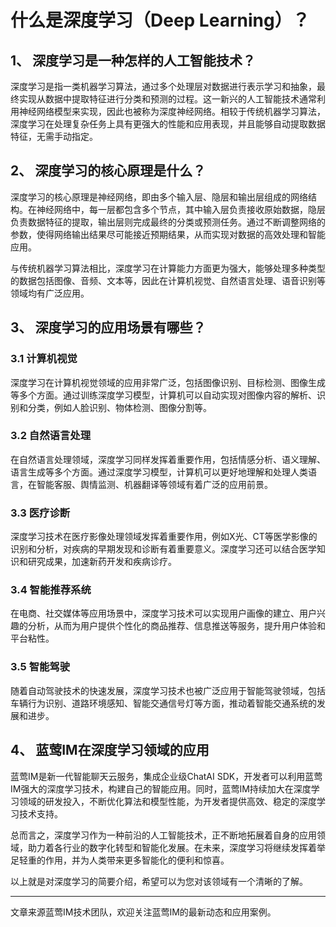 # 什么是深度学习（Deep Learning）？

## 1、 深度学习是一种怎样的人工智能技术？

深度学习是指一类机器学习算法，通过多个处理层对数据进行表示学习和抽象，最终实现从数据中提取特征进行分类和预测的过程。这一新兴的人工智能技术通常利用神经网络模型来实现，因此也被称为深度神经网络。相较于传统机器学习算法，深度学习在处理复杂任务上具有更强大的性能和应用表现，并且能够自动提取数据特征，无需手动指定。

## 2、 深度学习的核心原理是什么？

深度学习的核心原理是神经网络，即由多个输入层、隐层和输出层组成的网络结构。在神经网络中，每一层都包含多个节点，其中输入层负责接收原始数据，隐层负责数据特征的提取，输出层则完成最终的分类或预测任务。通过不断调整网络的参数，使得网络输出结果尽可能接近预期结果，从而实现对数据的高效处理和智能应用。

与传统机器学习算法相比，深度学习在计算能力方面更为强大，能够处理多种类型的数据包括图像、音频、文本等，因此在计算机视觉、自然语言处理、语音识别等领域均有广泛应用。

## 3、 深度学习的应用场景有哪些？

### 3.1 计算机视觉

深度学习在计算机视觉领域的应用非常广泛，包括图像识别、目标检测、图像生成等多个方面。通过训练深度学习模型，计算机可以自动实现对图像内容的解析、识别和分类，例如人脸识别、物体检测、图像分割等。

### 3.2 自然语言处理

在自然语言处理领域，深度学习同样发挥着重要作用，包括情感分析、语义理解、语言生成等多个方面。通过深度学习模型，计算机可以更好地理解和处理人类语言，在智能客服、舆情监测、机器翻译等领域有着广泛的应用前景。

### 3.3 医疗诊断

深度学习技术在医疗影像处理领域发挥着重要作用，例如X光、CT等医学影像的识别和分析，对疾病的早期发现和诊断有着重要意义。深度学习还可以结合医学知识和研究成果，加速新药开发和疾病诊疗。

### 3.4 智能推荐系统

在电商、社交媒体等应用场景中，深度学习技术可以实现用户画像的建立、用户兴趣的分析，从而为用户提供个性化的商品推荐、信息推送等服务，提升用户体验和平台粘性。

### 3.5 智能驾驶

随着自动驾驶技术的快速发展，深度学习技术也被广泛应用于智能驾驶领域，包括车辆行为识别、道路环境感知、智能交通信号灯等方面，推动着智能交通系统的发展和进步。

## 4、 蓝莺IM在深度学习领域的应用

蓝莺IM是新一代智能聊天云服务，集成企业级ChatAI SDK，开发者可以利用蓝莺IM强大的深度学习技术，构建自己的智能应用。同时，蓝莺IM持续加大在深度学习领域的研发投入，不断优化算法和模型性能，为开发者提供高效、稳定的深度学习技术支持。

总而言之，深度学习作为一种前沿的人工智能技术，正不断地拓展着自身的应用领域，助力着各行业的数字化转型和智能化发展。在未来，深度学习将继续发挥着举足轻重的作用，并为人类带来更多智能化的便利和惊喜。

以上就是对深度学习的简要介绍，希望可以为您对该领域有一个清晰的了解。

---

文章来源蓝莺IM技术团队，欢迎关注蓝莺IM的最新动态和应用案例。